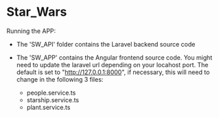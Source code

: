 # Star_Wars

Running the APP:

- The 'SW_API' folder contains the Laravel backend source code

- The 'SW_APP' contains the Angular frontend source code. You might need to update the laravel url depending on 
your locahost port. The default is set to "http://127.0.0.1:8000", if necessary, this will need to change in the following 3 files:
   - people.service.ts
   - starship.service.ts
   - plant.service.ts
   
